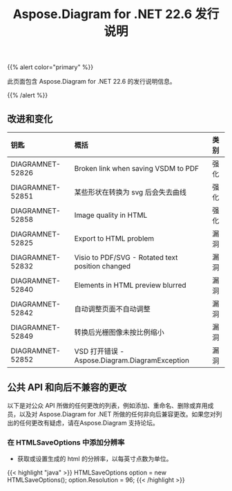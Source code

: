 ﻿---
title: Aspose.Diagram for .NET 22.6 发行说明
type: docs
weight: 22
url: /zh/net/aspose-diagram-for-net-22-6-release-notes/
---
{{% alert color="primary" %}} 

此页面包含 Aspose.Diagram for .NET 22.6 的发行说明信息。

{{% /alert %}} 
## **改进和变化**

|**钥匙**|**概括**|**类别**|
|:- |:- |:- |
|DIAGRAMNET-52826|Broken link when saving VSDM to PDF|强化|
|DIAGRAMNET-52851|某些形状在转换为 svg 后会失去曲线|强化|
|DIAGRAMNET-52858|Image quality in HTML|强化|
|DIAGRAMNET-52825|Export to HTML problem|漏洞|
|DIAGRAMNET-52832|Visio to PDF/SVG - Rotated text position changed|漏洞|
|DIAGRAMNET-52840|Elements in HTML preview blurred|漏洞|
|DIAGRAMNET-52842|自动调整页面不自动调整|漏洞|
|DIAGRAMNET-52849|转换后光栅图像未按比例缩小|漏洞|
|DIAGRAMNET-52852|VSD 打开错误 - Aspose.Diagram.DiagramException|漏洞|

## **公共 API 和向后不兼容的更改**
以下是对公众 API 所做的任何更改的列表，例如添加、重命名、删除或弃用成员，以及对 Aspose.Diagram for .NET 所做的任何非向后兼容更改。如果您对列出的任何更改有疑虑，请在Aspose.Diagram 支持论坛。
### **在 HTMLSaveOptions 中添加分辨率**
- 获取或设置生成的 html 的分辨率，以每英寸点数为单位。

{{< highlight "java" >}}
HTMLSaveOptions option = new HTMLSaveOptions();
option.Resolution = 96;
{{< /highlight >}}
